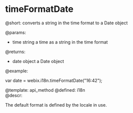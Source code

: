 timeFormatDate
=============


@short: converts a string in the time format to a Date object
	

@params:
- time    string    a time as a string in the time format


@returns:
- date    object     a Date object
	

@example:

var date = webix.i18n.timeFormatDate("16:42");

@template:	api_method
@defined:	i18n	
@descr:


The default format is defined by the locale in use.